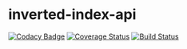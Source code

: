 # inverted-index-api
[![Codacy Badge](https://api.codacy.com/project/badge/Grade/3c04df1bcf974cb7861e49837eb5a018)](https://www.codacy.com/app/Mcdavid95/inverted-index-api?utm_source=github.com&utm_medium=referral&utm_content=Mcdavid95/inverted-index-api&utm_campaign=badger)
[![Coverage Status](https://coveralls.io/repos/github/Mcdavid95/inverted-index-api/badge.svg?branch=master)](https://coveralls.io/github/Mcdavid95/inverted-index-api?branch=master)
[![Build Status](https://travis-ci.org/Mcdavid95/inverted-index-api.svg?branch=master)](https://travis-ci.org/Mcdavid95/inverted-index-api)
